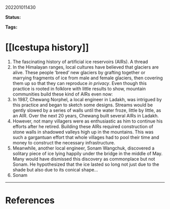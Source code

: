 202201011430

**Status:** 

**Tags:** 

# [[Icestupa history]]
1. The fascinating history of artificial ice reservoirs (AIRs). A thread
2. In the Himalayan ranges, local cultures have believed that glaciers are alive. These people ‘breed’ new glaciers by grafting together or marrying fragments of ice from male and female glaciers, then covering them up so that they can reproduce *in privacy*. Even though this practice is rooted in folklore with little results to show, mountain communities build these kind of AIRs even now:   
3. In 1987, Chewang Norphel, a local engineer in Ladakh, was intrigued by this practice and began to sketch some designs. Streams would be gently slowed by a series of walls until the water froze, little by little, as an AIR.  Over the next 20 years, Chewang built several AIRs in Ladakh. 
4. However, not many villagers were as enthusiastic as him to continue his efforts after he retired. Building these AIRs required construction of stone walls in shadowed valleys high up in the mountains. This was such a gargantuan effort that whole villages had to pool their time and money to construct the necessary infrastructure.
5. Meanwhile, another local engineer, Sonam Wangchuk, discovered a solitary piece of ice lying happily under the bridge in the middle of May. Many would have dismissed this discovery as commonplace but not Sonam. He hypothesized that the ice lasted so long not just due to the shade but also due to its conical shape...
6. Sonam



---
# References